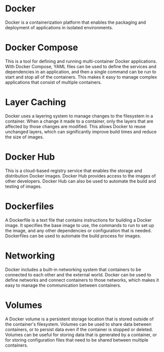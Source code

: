 # Docker

Docker is a containerization platform that enables the packaging and deployment of applications in isolated environments. 

# Docker Compose
This is a tool for defining and running multi-container Docker applications. With Docker Compose, YAML files can be used to define the services and dependencies in an application, and then a single command can be run to start and stop all of the containers. This makes it easy to manage complex applications that consist of multiple containers.

# Layer Caching
Docker uses a layering system to manage changes to the filesystem in a container. When a change it made to a container, only the layers that are affected by those changes are modified. This allows Docker to reuse unchanged layers, which can significantly improve build times and reduce the size of images.

# Docker Hub
This is a cloud-based registry service that enables the storage and distribution Docker images. Docker Hub provides access to the images of other developers. Docker Hub can also be used to automate the build and testing of images.

# Dockerfiles
A Dockerfile is a text file that contains instructions for building a Docker image. It specifies the base image to use, the commands to run to set up the image, and any other dependencies or configuration that is needed. Dockerfiles can be used to automate the build process for images.

# Networking
Docker includes a built-in networking system that containers to be connected to each other and the external world. Docker can be used to define networks and connect containers to those networks, which makes it easy to manage the communication between containers.

# Volumes
A Docker volume is a persistent storage location that is stored outside of the container's filesystem. Volumes can be used to share data between containers, or to persist data even if the container is stopped or deleted. Volumes can be useful for storing data that is generated by a container, or for storing configuration files that need to be shared between multiple containers.
